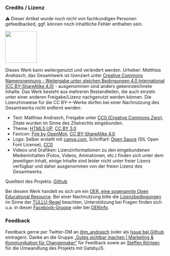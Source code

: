 ### Credits / Lizenz

⚠️ Dieser Artikel wurde noch nicht von fachkundigen Personen gefeedbacked, ggf. können noch inhaltliche Fehler enthalten sein.

<div class="ccLogo">
<img src="/img/cc_by_sharealike" style="width:100px;" />
</div>

Dieses Werk kann weitergenutzt und verändert werden. Urheber: <i>Matthias Andrasch</i>, das Gesamtwerk ist lizenziert unter <a href="https://creativecommons.org/licenses/by-sa/4.0/deed.de">Creative Commons Namensnennung - Weitergabe unter gleichen Bedingungen 4.0 International (CC BY-ShareAlike 4.0)</a> - ausgenommen sind anders gekennzeichnete Inhalte. Das Werk besteht aus mehreren Bestandteilen, die auch einzeln unter einer anderen Freigabe/Lizenz nachgenutzt werden können. Die Lizenzhinweise für die CC BY-*-Werke dürfen bei einer Nachnutzung des Gesamtwerks nicht entfernt werden:

<ul class="default" style="text-align:left;">
  <li>Text: Matthias Andrasch, Freigabe unter <a href="https://creativecommons.org/publicdomain/zero/1.0/deed.de">CC0 (Creative Commons Zero)</a>, Zitate wurden im Sinne des Zitatrechts eingebunden.</li>
  	<li>Theme: <a href="http://html5up.net">HTML5 UP</a>, <a href="https://creativecommons.org/licenses/by/3.0/">CC BY 3.0</a></li>
    <li>Favicon: <a href="https://openmoji.org/library/#search=fire&emoji=1F525">Fire by OpenMoji</a>, <a href="https://creativecommons.org/licenses/by-sa/4.0/deed.de">CC BY-ShareAlike 4.0</a></li>
    <li>Logo: Selber erstellt mit <a href="canva.com">canva.com</a>, Schriftart: <a href="https://fontsarena.com/open-sauce-sans-by-creative-sauce/">Open Sauce</a> (SIL Open Font License), <a href="https://creativecommons.org/publicdomain/zero/1.0/deed.de">CC0</a></li>
      <li>Videos und Grafiken: Lizenzinformationen zu den eingebundenen Medieninhalten (Fotos, Videos, Animationen, etc.) finden sich unter dem jeweiligen Inhalt, einige Inhalte sind leider nicht unter freier Lizenz verfügbar und daher ausgenommen von der freien Lizenz des Gesamtwerks.</li>
    			</ul>

 Quelltext des Projekts: <a href="https://github.com/programmieraffe/klimakriseschnelldurchlauf">Github</a>

Bei diesem Werk handelt es sich um ein <a href="https://open-educational-resources.de/was-ist-oer-3-2/">OER, eine sogenannte Open Educational Resource</a>. Bei einer Nachnutzung bitte die <a href="https://creativecommons.org/licenses/by-sa/4.0/deed.de">Lizenzbedingungen</a> im Sinne der <a href="https://open-educational-resources.de/oer-tullu-regel/">TULLU-Regel</a> beachten, Unterstützung bei Fragen finden sich u.a. in dieser <a href="https://www.facebook.com/groups/OERde/">Facebook-Gruppe</a> oder bei <a href="https://open-educational-resources.de/">OERinfo</a>.


### Feedback

Feedback gerne per Twitter-DM an <a href="https://twitter.com/m_andrasch">@m_andrasch</a> (oder als <a href="https://github.com/programmieraffe/klimakriseschnelldurchlauf/issues">Issue bei Github</a> eintragen). Danke an die Gruppe [„Gutes sichtbar machen | Marketing & Kommunikation für Changemaker“](https://www.facebook.com/groups/1600616830004015) für Feedback sowie an [Steffen Rörtgen](https://sroertgen.github.io/homepage/) für die Umwandlung des Projekts mit GatsbyJS.
